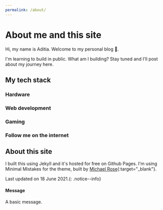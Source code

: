 ```yaml
---
permalink: /about/
---
```


# About me and this site

Hi, my name is Aditia. Welcome to my personal blog :wave:.

I'm learning to build in public. What am I building? Stay tuned and I'll post about my journey here.

## My tech stack

### Hardware

### Web development

### Gaming

### Follow me on the internet

## About this site

I built this using Jekyll and it's hosted for free on Github Pages. I'm using Minimal Mistakes for the theme, built by [Michael Rose](https://mademistakes.com "Check his awesome blog"){:target="_blank"}.

Last updated on 18 June 2021.{: .notice--info}

<div class="notice">
  <h4>Message</h4>
  <p>A basic message.</p>
</div>

